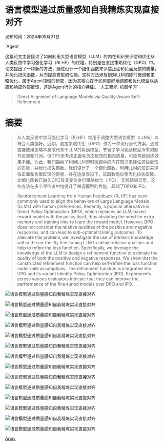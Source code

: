 # 语言模型通过质量感知自我精炼实现直接对齐

发布时间：2024年05月31日

`Agent

这篇论文主要探讨了如何利用大型语言模型（LLM）的内在知识来评估和优化从人类反馈中学习强化学习（RLHF）的过程，特别是在直接策略优化（DPO）中。论文提出了一种新的方法，通过设计一个细化函数来评估正面和负面反馈的质量，并优化损失函数，从而提高模型的性能。这种方法涉及到对LLM的即时微调和策略优化，属于Agent领域的研究，因为其核心在于如何更好地调整和优化模型以适应和响应外部反馈，这是Agent行为的核心特征。` `人工智能` `机器学习`

> Direct Alignment of Language Models via Quality-Aware Self-Refinement

# 摘要

> 从人类反馈中学习强化学习（RLHF）常用于调整大型语言模型（LLMs）以符合人类偏好。近期，直接策略优化（DPO）作为一种流行替代方案，通过直接使用策略本身取代基于LLM的奖励模型，节省了学习奖励模型所需的额外资源和时间。但DPO未考虑正面与负面反馈的相对质量，可能导致训练效果不佳。为此，我们探索了利用LLM即时微调中的内在知识来评估这些反馈的质量，并优化损失函数。我们设计了一个细化函数，利用LLM的知识来评估正面和负面反馈的质量，并在适度假设下，该函数能自我优化损失函数。此细化函数已融入DPO及其变体身份策略优化（IPO），实验结果显示，这些方法在多个评估者中均提升了微调模型的性能，超越了DPO和IPO。

> Reinforcement Learning from Human Feedback (RLHF) has been commonly used to align the behaviors of Large Language Models (LLMs) with human preferences. Recently, a popular alternative is Direct Policy Optimization (DPO), which replaces an LLM-based reward model with the policy itself, thus obviating the need for extra memory and training time to learn the reward model. However, DPO does not consider the relative qualities of the positive and negative responses, and can lead to sub-optimal training outcomes. To alleviate this problem, we investigate the use of intrinsic knowledge within the on-the-fly fine-tuning LLM to obtain relative qualities and help to refine the loss function. Specifically, we leverage the knowledge of the LLM to design a refinement function to estimate the quality of both the positive and negative responses. We show that the constructed refinement function can help self-refine the loss function under mild assumptions. The refinement function is integrated into DPO and its variant Identity Policy Optimization (IPO). Experiments across various evaluators indicate that they can improve the performance of the fine-tuned models over DPO and IPO.

![语言模型通过质量感知自我精炼实现直接对齐](../../../paper_images/2405.21040/1_hh_dpo_spin_u_all_gather.png)

![语言模型通过质量感知自我精炼实现直接对齐](../../../paper_images/2405.21040/0_hh_dpo_spin_u_all_gather.png)

![语言模型通过质量感知自我精炼实现直接对齐](../../../paper_images/2405.21040/0_hh_spin_u_all_gather_spin_u_all_gather.png)

![语言模型通过质量感知自我精炼实现直接对齐](../../../paper_images/2405.21040/1_hh_ipo_spin_u_ipo_pos.png)

![语言模型通过质量感知自我精炼实现直接对齐](../../../paper_images/2405.21040/0_hh_ipo_spin_u_ipo_pos.png)

![语言模型通过质量感知自我精炼实现直接对齐](../../../paper_images/2405.21040/0_hh_spin_u_ipo_pos_spin_u_ipo_pos.png)

![语言模型通过质量感知自我精炼实现直接对齐](../../../paper_images/2405.21040/abs_win_rate.png)

![语言模型通过质量感知自我精炼实现直接对齐](../../../paper_images/2405.21040/curve_win_rate.png)

![语言模型通过质量感知自我精炼实现直接对齐](../../../paper_images/2405.21040/arc_curve.png)

![语言模型通过质量感知自我精炼实现直接对齐](../../../paper_images/2405.21040/trustfulqa_curve.png)

![语言模型通过质量感知自我精炼实现直接对齐](../../../paper_images/2405.21040/WinoGrande_curve.png)

![语言模型通过质量感知自我精炼实现直接对齐](../../../paper_images/2405.21040/gskm_curve.png)

![语言模型通过质量感知自我精炼实现直接对齐](../../../paper_images/2405.21040/HellaSwag_curve.png)

![语言模型通过质量感知自我精炼实现直接对齐](../../../paper_images/2405.21040/mmlu_curve.png)

[Arxiv](https://arxiv.org/abs/2405.21040)